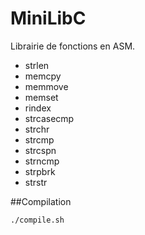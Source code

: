 # MiniLibC

Librairie de fonctions en ASM.

+ strlen 
+ memcpy
+ memmove
+ memset
+ rindex
+ strcasecmp
+ strchr
+ strcmp
+ strcspn
+ strncmp
+ strpbrk
+ strstr

##Compilation

```
./compile.sh
```
